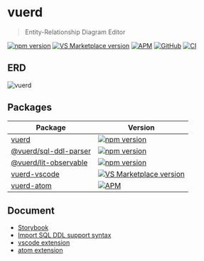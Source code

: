 # vuerd

> Entity-Relationship Diagram Editor

[![npm version](https://img.shields.io/npm/v/vuerd.svg?style=flat-square&color=blue)](https://www.npmjs.com/package/vuerd) [![VS Marketplace version](https://vsmarketplacebadge.apphb.com/version-short/dineug.vuerd-vscode.svg?style=flat-square&color=blue&logo=visual-studio-code)](https://marketplace.visualstudio.com/items?itemName=dineug.vuerd-vscode) [![APM](https://img.shields.io/apm/v/vuerd-atom?color=blue&style=flat-square&logo=atom)](https://atom.io/packages/vuerd-atom) [![GitHub](https://img.shields.io/github/license/vuerd/vuerd?style=flat-square&color=blue)](https://github.com/vuerd/vuerd/blob/master/LICENSE) [![CI](https://img.shields.io/github/workflow/status/vuerd/vuerd/CI?label=CI&logo=github&style=flat-square)](https://github.com/vuerd/vuerd/actions)

## ERD

![vuerd](https://github.com/vuerd/vuerd/blob/master/img/vuerd-erd.gif?raw=true)

## Packages

| Package                                                                                     | Version                                                                                                                                                                                                                               |
| ------------------------------------------------------------------------------------------- | ------------------------------------------------------------------------------------------------------------------------------------------------------------------------------------------------------------------------------------- |
| [vuerd](https://github.com/vuerd/vuerd/tree/master/packages/vuerd)                          | [![npm version](https://img.shields.io/npm/v/vuerd.svg?style=flat-square&color=blue)](https://www.npmjs.com/package/vuerd)                                                                                                            |
| [@vuerd/sql-ddl-parser](https://github.com/vuerd/vuerd/tree/master/packages/sql-ddl-parser) | [![npm version](https://img.shields.io/npm/v/@vuerd/sql-ddl-parser.svg?style=flat-square&color=blue)](https://www.npmjs.com/package/@vuerd/sql-ddl-parser)                                                                            |
| [@vuerd/lit-observable](https://github.com/vuerd/vuerd/tree/master/packages/lit-observable) | [![npm version](https://img.shields.io/npm/v/@vuerd/lit-observable.svg?style=flat-square&color=blue)](https://www.npmjs.com/package/@vuerd/lit-observable)                                                                            |
| [vuerd-vscode](https://github.com/vuerd/vuerd/tree/master/packages/vuerd-vscode)            | [![VS Marketplace version](https://vsmarketplacebadge.apphb.com/version-short/dineug.vuerd-vscode.svg?style=flat-square&color=blue&logo=visual-studio-code)](https://marketplace.visualstudio.com/items?itemName=dineug.vuerd-vscode) |
| [vuerd-atom](https://github.com/vuerd/vuerd-atom)                                           | [![APM](https://img.shields.io/apm/v/vuerd-atom?color=blue&style=flat-square&logo=atom)](https://atom.io/packages/vuerd-atom)                                                                                                         |

## Document

- [Storybook](https://vuerd.github.io/vuerd/)
- [Import SQL DDL support syntax](https://github.com/dineug/sql-ddl-parser/blob/master/src/SQL_DDL_Test_Case.md)
- [vscode extension](https://marketplace.visualstudio.com/items?itemName=dineug.vuerd-vscode)
- [atom extension](https://atom.io/packages/vuerd-atom)
